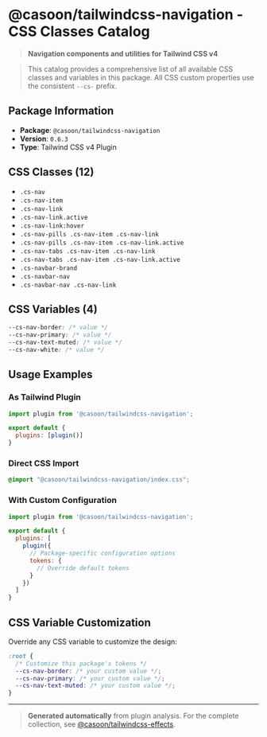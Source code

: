 # @casoon/tailwindcss-navigation - CSS Classes Catalog

> **Navigation components and utilities for Tailwind CSS v4**

> This catalog provides a comprehensive list of all available CSS classes and variables in this package. All CSS custom properties use the consistent `--cs-` prefix.

## Package Information

- **Package**: `@casoon/tailwindcss-navigation`
- **Version**: `0.6.3`
- **Type**: Tailwind CSS v4 Plugin

## CSS Classes (12)

- `.cs-nav`
- `.cs-nav-item`
- `.cs-nav-link`
- `.cs-nav-link.active`
- `.cs-nav-link:hover`
- `.cs-nav-pills .cs-nav-item .cs-nav-link`
- `.cs-nav-pills .cs-nav-item .cs-nav-link.active`
- `.cs-nav-tabs .cs-nav-item .cs-nav-link`
- `.cs-nav-tabs .cs-nav-item .cs-nav-link.active`
- `.cs-navbar-brand`
- `.cs-navbar-nav`
- `.cs-navbar-nav .cs-nav-link`

## CSS Variables (4)

```css
--cs-nav-border: /* value */
--cs-nav-primary: /* value */
--cs-nav-text-muted: /* value */
--cs-nav-white: /* value */
```

## Usage Examples

### As Tailwind Plugin
```js
import plugin from '@casoon/tailwindcss-navigation';

export default {
  plugins: [plugin()]
}
```

### Direct CSS Import
```css
@import "@casoon/tailwindcss-navigation/index.css";
```

### With Custom Configuration
```js
import plugin from '@casoon/tailwindcss-navigation';

export default {
  plugins: [
    plugin({
      // Package-specific configuration options
      tokens: {
        // Override default tokens
      }
    })
  ]
}
```

## CSS Variable Customization

Override any CSS variable to customize the design:

```css
:root {
  /* Customize this package's tokens */
  --cs-nav-border: /* your custom value */;
  --cs-nav-primary: /* your custom value */;
  --cs-nav-text-muted: /* your custom value */;
}
```

---

> **Generated automatically** from plugin analysis. For the complete collection, see [@casoon/tailwindcss-effects](https://www.npmjs.com/package/@casoon/tailwindcss-effects).

